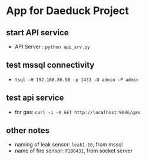 # App for Daeduck Project

## start API service
  - API Server :  `python api_srv.py`

## test mssql connectivity
  - `tsql -H 192.168.86.58 -p 1433 -U admin -P admin`

## test api service
  - for gas: `curl -i -X GET http://localhost:9006/gas`

## other notes
  - naming of leak sensor:  `leak1-10`, from mssql
  - name of fire sensor:  `F100431`, from socket server

 


          